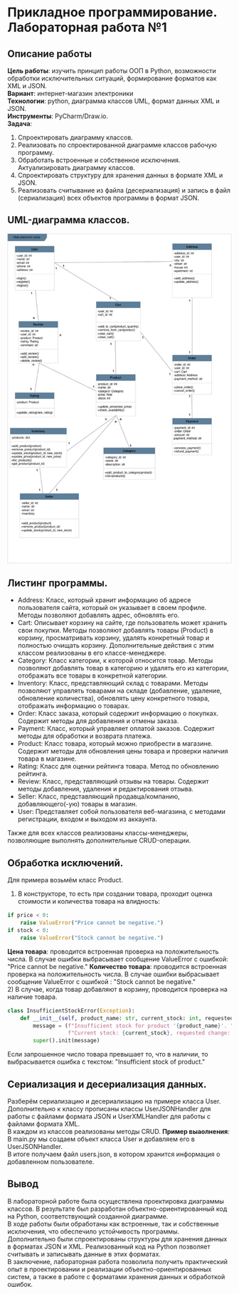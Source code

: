 # Прикладное программирование. Лабораторная работа №1
## Описание работы
**Цель работы**: изучить принцип работы ООП в Python, возможности обработки исключительных ситуаций, формирование форматов как XML и JSON.  
**Вариант**: интернет-магазин электроники  
**Технологии**: python, диаграмма классов UML, формат данных XML и JSON.  
**Инструменты**: PyCharm/Draw.io.  
**Задача**:
1. Спроектировать диаграмму классов.  
2. Реализовать по спроектированной диаграмме классов рабочую программу.  
3. Обработать встроенные и собственное исключения. Актуализировать диаграмму классов.
4. Спроектировать структуру для хранения данных в формате XML и JSON.
5. Реализовать считывание из файла (десериализация) и запись в файл (сериализация) всех объектов программы в формат JSON.
## UML-диаграмма классов.
![рисунок 1](/images/diag_classes.jpg)
## Листинг программы.
- Address: Класс, который хранит информацию об адресе пользователя сайта, который он указывает в своем профиле. Методы позволяют добавлять адрес, обновлять его.
- Cart: Описывает корзину на сайте, где пользователь может хранить свои покупки. Методы позволяют добавлять товары (Product) в корзину, просматривать корзину, удалять конкретный товар и полностью очищать корзину.  Дополнительные действия с этим классом реализованы в его классе-менеджере.
- Category: Класс категории, к которой относится товар. Методы позволяют добавлять товар в категорию и удалять его из категории, отображать все товары в конкретной категории.
- Inventory: Класс, представляющий склад с товарами. Методы позволяют управлять товарами на складе (добавление, удаление, обновление количества), обновлять цену конкретного товара, отображать информацию о товарах.  
- Order: Класс заказа, который содержит информацию о покупках. Содержит методы для добавления и отмены заказа.
- Payment: Класс, который управляет оплатой заказов. Содержит методы для обработки и возврата платежа.
- Product: Класс товара, который можно приобрести в магазине. Содержит методы для обновления цены товара и проверки наличия товара в магазине.
- Rating: Класс для оценки рейтинга товара. Метод по обновлению рейтинга.
- Review: Класс, представляющий отзывы на товары. Содержит методы добавления, удаления и редактирования отзыва.
- Seller: Класс, представляющий продавца/компанию, добавляющего(-ую) товары в магазин. 
- User: Представляет собой пользователя веб-магазина, с методами регистрации, входом и выходом из аккаунта.

Также для всех классов реализованы классы-менеджеры, позволяющие выполнять дополнительные CRUD-операции.
## Обработка исключений.
Для примера возьмём класс Product.  
1) В конструкторе, то есть при создании товара, проходит оценка стоимости и количества товара на влидность:
```Python
if price < 0:
    raise ValueError("Price cannot be negative.")
if stock < 0:
    raise ValueError("Stock cannot be negative.")
```
**Цена товара**: проводится встроенная проверка на положительность числа. В случае ошибки выбрасывает сообщение ValueError с ошибкой: "Price cannot be negative."
**Количество товара**: проводится встроенная проверка на положительность числа. В случае ошибки выбрасывает сообщение ValueError с ошибкой : "Stock cannot be negative."  
2) В случае, когда товар добавляют в корзину, проводится проверка на наличие товара.  
```Python
class InsufficientStockError(Exception):
    def __init__(self, product_name: str, current_stock: int, requested_change: int):
        message = (f"Insufficient stock for product '{product_name}'. "
                   f"Current stock: {current_stock}, requested change: {requested_change}.")
        super().init(message)
```
Если запрошенное число товара превышает то, что в наличии, то выбрасывается ошибка с текстом: "Insufficient stock of product."  
## Сериализация и десериализация данных.
Разберём сериализацию и десериализацию на примере класса User.  
Дополнительно к классу прописаны классы UserJSONHandler для работы с файлами формата JSON и UserXMLHandler для работы с файлами формата XML.  
В каждом из классов реализованы методы CRUD.
**Пример выаолнения**:  
В main.py мы создаем объект класса User и добавляем его в UserJSONHandler.  
В итоге получаем файл users.json, в котором хранится информация о добавленном пользователе.  
## Вывод
В лабораторной работе была осуществлена проектировка диаграммы классов. В результате был разработан объектно-ориентированный код на Python, соответствующий созданной диаграмме.   
В ходе работы были обработаны как встроенные, так и собственные исключения, что обеспечило устойчивость программы.  
Дополнительно были спроектированы структуры для хранения данных в форматах JSON и XML. Реализованный код на Python позволяет считывать и записывать данные в этих форматах.  
В заключение, лабораторная работа позволила получить практический опыт в проектировании и реализации объектно-ориентированных систем, а также в работе с форматами хранения данных и обработкой ошибок.


